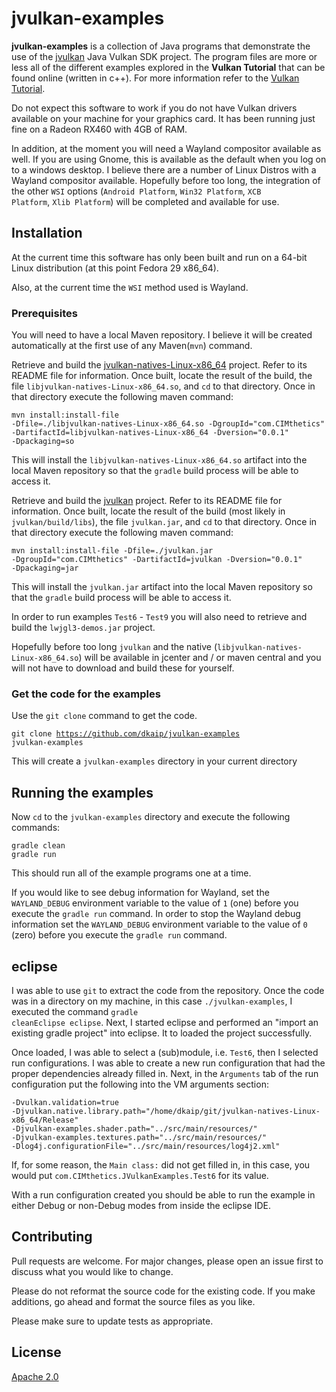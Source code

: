 # jvulkan-examples

**jvulkan-examples** is a collection of Java programs that demonstrate the use of the 
[jvulkan](https://github.com/dkaip/jvulkan) Java Vulkan SDK project.  The program files are more or less all of the different examples explored in the **Vulkan Tutorial** that can be found online (written in c++).  For more information refer to the [Vulkan Tutorial](https://vulkan-tutorial.com/).  

Do not expect this software to work if you do not have Vulkan drivers available on your 
machine for your graphics card.  It has been running just fine on a Radeon RX460 with 4GB of RAM.

In addition, at the moment you will need a Wayland compositor available as well.  If you are using
Gnome, this is available as the default when you log on to a windows desktop.  I believe there are a 
number of Linux Distros with a Wayland compositor available.  Hopefully before too long, the 
integration of the other <code>WSI</code> options (<code>Android Platform</code>, 
<code>Win32 Platform</code>, <code>XCB Platform</code>, <code>Xlib Platform</code>) will be completed 
and available for use.


## Installation
At the current time this software has only been built and run on a 64-bit Linux distribution (at this point 
Fedora 29 x86_64).  

Also, at the current time the <code>WSI</code> method used is Wayland.

### Prerequisites

You will need to have a local Maven repository.  I believe it will be created automatically at the first use of 
any Maven(<code>mvn</code>) command.  

Retrieve and build the [jvulkan-natives-Linux-x86_64](https://github.com/dkaip/jvulkan-natives-Linux-x86_64) project.  Refer to its 
README file for information. 
Once built, locate the result of the build, the file <code>libjvulkan-natives-Linux-x86_64.so</code>, 
and <code>cd</code> to that directory.  Once in that directory execute the following maven command:  

<code>mvn install:install-file -Dfile=./libjvulkan-natives-Linux-x86_64.so -DgroupId="com.CIMthetics" -DartifactId=libjvulkan-natives-Linux-x86_64 -Dversion="0.0.1" -Dpackaging=so</code>  

This will install the <code>libjvulkan-natives-Linux-x86_64.so</code> artifact into the local Maven 
repository so that the <code>gradle</code> build process will be able to access it.

Retrieve and build the [jvulkan](https://github.com/dkaip/jvulkan) project.  Refer to its 
README file for information. Once built, locate the result of the build (most likely in 
<code>jvulkan/build/libs</code>), the file <code>jvulkan.jar</code>, 
and <code>cd</code> to that directory. Once in that directory execute the following maven command:

<code>mvn install:install-file -Dfile=./jvulkan.jar -DgroupId="com.CIMthetics" -DartifactId=jvulkan -Dversion="0.0.1" -Dpackaging=jar</code>  

This will install the <code>jvulkan.jar</code> artifact into the local Maven 
repository so that the <code>gradle</code> build process will be able to access it.

In order to run examples <code>Test6</code> - <code>Test9</code> you will also need to retrieve and build the 
<code>lwjgl3-demos.jar</code> project. 

Hopefully before too long <code>jvulkan</code> and the native (<code>libjvulkan-natives-Linux-x86_64.so</code>) will be available in jcenter and / or maven central and you will not have to download and build these for yourself.

### Get the code for the examples
Use the <code>git clone</code> command to get the code. 

<code>git clone https://github.com/dkaip/jvulkan-examples jvulkan-examples</code> 

This will create a <code>jvulkan-examples</code> directory in your current directory

## Running the examples

Now <code>cd</code> to the <code>jvulkan-examples</code> directory and execute the following commands:  

<code>gradle clean</code>
<br>
<code>gradle run</code> 

This should run all of the example programs one at a time. 

If you would like to see debug information for Wayland, set the <code>WAYLAND_DEBUG</code> environment variable to the value of <code>1</code> (one) before you execute the <code>gradle run</code> command.  In order to stop the Wayland 
debug information set the <code>WAYLAND_DEBUG</code> environment variable to the value of <code>0</code> (zero) 
before you execute the <code>gradle run</code> command.

## eclipse
I was able to use <code>git</code> to extract the code from the repository.  Once the code was in a 
directory on my machine, in this case <code>./jvulkan-examples</code>, I executed the command 
<code>gradle cleanEclipse eclipse</code>. Next, I started eclipse and performed an 
"import an existing gradle project" into eclipse. It to loaded the project successfully.  

Once loaded, I was able to select a (sub)module, i.e. <code>Test6</code>, then I selected run configurations.
I was able to create a new run configuration that had the proper dependencies already filled in.  Next, in 
the <code>Arguments</code> tab of the run configuration put the following into the VM arguments section:  

<code>-Dvulkan.validation=true -Djvulkan.native.library.path="/home/dkaip/git/jvulkan-natives-Linux-x86_64/Release" -Djvulkan-examples.shader.path="../src/main/resources/" -Djvulkan-examples.textures.path="../src/main/resources/" -Dlog4j.configurationFile="../src/main/resources/log4j2.xml"</code>  

If, for some reason, the <code>Main class:</code> did not get filled in, in this case, you would put 
<code>com.CIMthetics.JVulkanExamples.Test6</code> for its value.  

With a run configuration created you should be able to run the example in either Debug or non-Debug modes 
from inside the eclipse IDE.

## Contributing
Pull requests are welcome. For major changes, please open an issue first to discuss what you would like to change.  

Please do not reformat the source code for the existing code.  If you make additions, go ahead and format 
the source files as you like.

Please make sure to update tests as appropriate.

## License
[Apache 2.0](http://www.apache.org/licenses/LICENSE-2.0)
